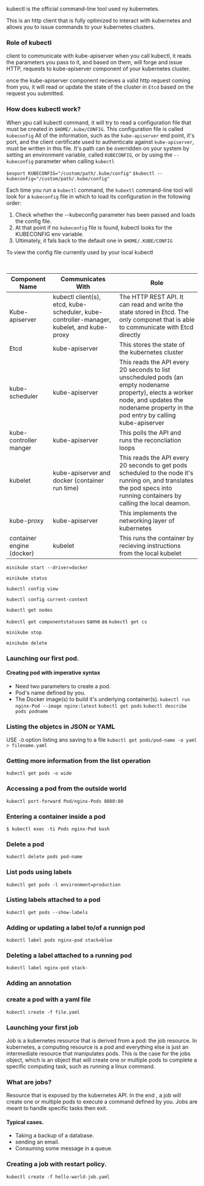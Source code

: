 kubectl is the official command-line tool used ny kubernetes.

This is an http client that is fully optimized to interact with kubernetes and allows you to issue commands to your kubernetes clusters.

### Role of kubectl

client to communicate with kube-apiserver
when you call kubectl, it reads the parameters you pass to it, and based on them, will forge and issue HTTP, requests to kube-apiserver component of your kubernetes cluster.

once the kube-apiserver component recieves a valid http request coming from you, it will read or update the state of the cluster in `Etcd` based on the request you submitted.

### How does kubectl work?

When ypu call kubectl command, it will try to read a configuration file that must be
created in `$HOME/.kube/CONFIG`.
This configuration file is called `kubeconfig`
All of the information, such as the `kube-apiserver` end point, it's port, and the
client certificate used to authenticate against `kube-apiserver`, must be written in this file.
It's path can be overridden on your system by setting an environment variable, called `KUBECONFIG`, or by using the `--kubeconfig` parameter when calling `kubectl`

`$export KUBECONFIG="/custom/path/.kube/config"`
`$kubectl --kubeconfig="/custom/path/.kube/config"`

Each time you run a `kubectl` command, the `kubextl` command-line tool will look for a `kubeconfig` file in which to load its configuration in the following order:

1. Check whether the --kubeconfig parameter has been passed and loads the config file.
2. At that point if no `kubeconfig` file is found, kubectl looks for the KUBECONFIG env variable.
3. Ultimately, it fals back to the default one in `$HOME/.KUBE/CONFIG`

To view the config file currently used by your local kubectl

<br>

| Component Name            | Communicates With                                                                         | Role                                                                                                                                                                                          |
| ------------------------- | ----------------------------------------------------------------------------------------- | --------------------------------------------------------------------------------------------------------------------------------------------------------------------------------------------- |
| Kube-apiserver            | kubectl client(s), etcd, kube-scheduler, kube-controller-manager, kubelet, and kube-proxy | The HTTP REST API. It can read and write the state stored in Etcd. The only componet that is able to communicate with Etcd directly                                                           |
| Etcd                      | kube-apiserver                                                                            | This stores the state of the kubernetes cluster                                                                                                                                               |
| kube-scheduler            | kube-apiserver                                                                            | This reads the API every 20 seconds to list unscheduled pods (an empty nodename property), elects a worker node, and updates the nodename property in the pod entry by calling kube-apiserver |
| kube-controller manger    | kube-apiserver                                                                            | This polls the API and runs the reconcliation loops                                                                                                                                           |
| kubelet                   | kube-apiserver and docker (container run time)                                            | This reads the API every 20 seconds to get pods scheduled to the node it's running on, and translates the pod specs into running containers by calling the local deamon.                      |
| kube-proxy                | kube-apiserver                                                                            | This implements the networking layer of kubernetes                                                                                                                                            |
| container engine (docker) | kubelet                                                                                   | This runs the container by recieving instructions from the local kubelet                                                                                                                      |

`minikube start --driver=docker`

`minikube status`

`kubectl config view`

`kubectl config current-context`

`kubectl get nodes`

`kubectl get componentstatuses` same as `kubectl get cs`

`minikube stop`

`minikube delete`

### Launching our first pod.

#### Creating pod with imperative syntax

- Need two parameters to create a pod. <br>
- Pod's name defined by you. <br>
- The Docker image(s) to build it's underlying container(s).
  `kubectl run nginx-Pod --image nginx:latest`
  `kubectl get pods`
  `kubectl describe pods podname`

### Listing the objetcs in JSON or YAML

USE `-O` option
listing ans saving to a file `kubectl get pods/pod-name -o yaml > filename.yaml`

### Getting more information from the list operation

`kubectl get pods -o wide`

### Accessing a pod from the outside world

`kubectl port-forward Pod/nginx-Pods 8080:80`

### Entering a container inside a pod

`$ kubectl exec -ti Pods nginx-Pod bash`

### Delete a pod

`kubectl delete pods pod-name`

### List pods using labels

`kubectl get pods -l environment=production`

### Listing labels attached to a pod

`kubectl get pods --show-labels`

### Adding or updating a label to/of a runnign pod

`kubectl label pods nginx-pod stack=blue`

### Deleting a label attached to a running pod

`kubectl label nginx-pod stack-`

### Adding an annotation

### create a pod with a yaml file

`kubectl create -f file.yaml`

### Launching your first job

Job is a kubernetes resource that is derived from a pod: the job resource. In kubernetes, a computing resource is a pod and everything else is just an intermediate resource that manipulates pods.
This is the case for the jobs object, which is an object that will create one or multiple pods to complete a specific computing task, such as running a linux command.

### What are jobs?

Resource that is exposed by the kubernetes API. In the end , a job will create one or multiple pods to execute a command defined by you. Jobs are meant to handle specific tasks then exit.

#### Typical cases.

- Taking a backup of a database.
- sending an email.
- Consuming some message in a queue.

### Creating a job with restart policy.

`kubectl create -f hello-world-job.yaml`
